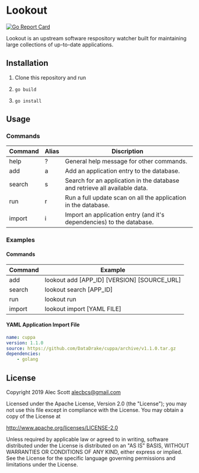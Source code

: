 # Lookout
[![Go Report Card](https://goreportcard.com/badge/github.com/alecbcs/lookout)](https://goreportcard.com/report/github.com/alecbcs/lookout)

Lookout is an upstream software respository watcher built for maintaining large collections of up-to-date applications.



## Installation

1. Clone this repository and run

2. `go build`

3. `go install`



## Usage

### Commands

| Command | Alias | Discription                                                                |
| ------- | ----- | -------------------------------------------------------------------------- |
| help    | ?     | General help message for other commands.                                   |
| add     | a     | Add an application entry to the database.                                  |
| search  | s     | Search for an application in the database and retrieve all available data. |
| run     | r     | Run a full update scan on all the application in the database.             |
| import  | i     | Import an application entry (and it's dependencies) to the database.       |



### Examples

#### Commands

| Command | Example                                     |
| ------- | ------------------------------------------- |
| add     | lookout add [APP_ID] [VERSION] [SOURCE_URL] |
| search  | lookout search [APP_ID]                     |
| run     | lookout run                                 |
| import  | lookout import [YAML FILE]                  |

#### YAML Application Import File

```yaml
name: cuppa
version: 1.1.0
source: https://github.com/DataDrake/cuppa/archive/v1.1.0.tar.gz
dependencies: 
    - golang
```


## License

Copyright 2019 Alec Scott <alecbcs@gmail.com>

Licensed under the Apache License, Version 2.0 (the "License");
you may not use this file except in compliance with the License.
You may obtain a copy of the License at

http://www.apache.org/licenses/LICENSE-2.0

Unless required by applicable law or agreed to in writing, software
distributed under the License is distributed on an "AS IS" BASIS,
WITHOUT WARRANTIES OR CONDITIONS OF ANY KIND, either express or implied.
See the License for the specific language governing permissions and
limitations under the License.
